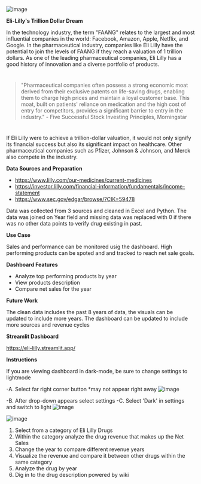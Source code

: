 ![image](https://github.com/Tower-Babel/Lilly_Consolidated/assets/123087201/c866632e-63f9-47f1-a9df-80a4d1b40c9e)

**Eli-Lilly's Trillion Dollar Dream**

In the technology industry, the term "FAANG" relates to the largest and most influential companies in the world: Facebook, Amazon, Apple, Netflix, and Google. 
In the pharmaceutical industry, companies like Eli Lilly have the potential to join the levels of FAANG if they reach a valuation of 1 trillion dollars. As one of the leading pharmaceutical companies, Eli Lilly has a good history of innovation and a diverse portfolio of products.
#
>"Pharmaceutical companies often possess a strong economic moat derived from their exclusive patents on life-saving drugs, enabling them to charge high prices and maintain a loyal customer base. This moat, built on patients' reliance on medication and the high cost of entry for competitors, provides a significant barrier to entry in the industry." - Five Successful Stock Investing Principles, Morningstar
#
If Eli Lilly were to achieve a trillion-dollar valuation, it would not only signify its financial success but also its significant impact on healthcare. Other pharmaceutical companies such as Pfizer, Johnson & Johnson, and Merck also compete in the industry. 

**Data Sources and Preparation**
- https://www.lilly.com/our-medicines/current-medicines
- https://investor.lilly.com/financial-information/fundamentals/income-statement
- https://www.sec.gov/edgar/browse/?CIK=59478

Data was collected from 3 sources and cleaned in Excel and Python. The data was joined on Year field and missing data was replaced with 0 if there was no other data points to verify drug existing in past.

 **Use Case**
 
 Sales and performance can be monitored usig the dashboard. High performing products can be spoted and and tracked to reach net sale goals.

 **Dashboard Features**
 - Analyze top performing products by year
 - View products description
 - Compare net sales for the year

**Future Work**

The clean data includes the past 8 years of data, the visuals can be updated to include more years. The dashboard can be updated to include more sources and revenue cycles

**Streamlit Dashboard**

https://eli-lilly.streamlit.app/

**Instructions**

If you are viewing dashboard in dark-mode, be sure to change settings to lightmode

-A. Select far right corner button *may not appear right away
![image](https://github.com/Tower-Babel/Lilly_Consolidated/assets/123087201/6551e0b6-d5eb-4ddc-84c7-6c235009938e)



-B. After drop-down appears select settings
-C. Select 'Dark' in settings and switch to light
![image](https://github.com/Tower-Babel/Lilly_Consolidated/assets/123087201/1d984a5a-ac2b-46e0-960b-b2e4a9bbf8d8)

![image](https://github.com/Tower-Babel/Lilly_Consolidated/assets/123087201/7b49bd8c-af96-45af-818c-34580aa47ab8)

1. Select from a category of Eli Lilly Drugs
2. Within the category analyze the drug revenue that makes up the Net Sales
3. Change the year to compare different revenue years
4. Visualize the revenue and compare it between other drugs within the same category
5. Analyze the drug by year
6. Dig in to the drug description powered by wiki

